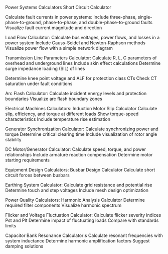 Power Systems Calculators
Short Circuit Calculator

Calculate fault currents in power systems:
Include three-phase, single-phase-to-ground, phase-to-phase, and double-phase-to-ground faults
Visualize fault current magnitude and direction

Load Flow Calculator:
Calculate bus voltages, power flows, and losses in a power system
Include Gauss-Seidel and Newton-Raphson methods
Visualize power flow with a simple network diagram

Transmission Line Parameters Calculator:
Calculate R, L, C parameters of overhead and underground lines
Include skin effect calculations
Determine surge impedance loading (SIL) of lines

Determine knee point voltage and ALF for protection class CTs
Check CT saturation under fault conditions

Arc Flash Calculator:
Calculate incident energy levels and protection boundaries
Visualize arc flash boundary zones

Electrical Machines Calculators:
Induction Motor Slip Calculator
Calculate slip, efficiency, and torque at different loads
Show torque-speed characteristics
Include temperature rise estimation

Generator Synchronization Calculator:
Calculate synchronizing power and torque
Determine critical clearing time
Include visualization of rotor angle stability

DC Motor/Generator Calculator:
Calculate speed, torque, and power relationships
Include armature reaction compensation
Determine motor starting requirements

Equipment Design Calculators:
Busbar Design Calculator
Calculate short circuit forces between busbars

Earthing System Calculator:
Calculate grid resistance and potential rise
Determine touch and step voltages
Include mesh design optimization

Power Quality Calculators:
Harmonic Analysis Calculator
Determine required filter components
Visualize harmonic spectrum

Flicker and Voltage Fluctuation Calculator:
Calculate flicker severity indices Pst and Plt
Determine impact of fluctuating loads
Compare with standards limits

Capacitor Bank Resonance Calculator:s
Calculate resonant frequencies with system inductance
Determine harmonic amplification factors
Suggest damping solutions